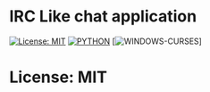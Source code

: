 # IRC Like chat application 
[![License: MIT](https://img.shields.io/github/license/matespinda01/Chat?style=for-the-badge)](https://opensource.org/licenses/MIT)
[![PYTHON](https://img.shields.io/pypi/pyversions/latest?style=for-the-badge)](https://www.python.org/)
[![WINDOWS-CURSES](https://img.shields.io/badge/WINDOWS--CURSES-2.1.0-red?style=for-the-badge&logo=appveyor)]

# 
# 
# 

# License: MIT
